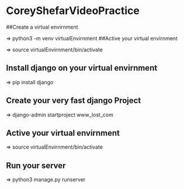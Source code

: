 # CoreyShefarVideoPractice
##Create a virtual envirnment

=> python3 -m venv virtualEnvirnment
##Active your virtual envirnment

=> source virtualEnvirnment/bin/activate
## Install django on your virtual envirnment

=> pip install django
## Create your very fast django Project

=> django-admin startproject www_lost_com
## Active your virtual envirnment

=> source virtualEnvirnment/bin/activate
## Run your server

=> python3 manage.py runserver

